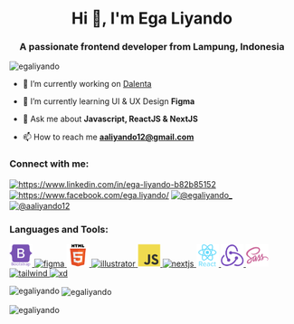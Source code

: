 <h1 align="center">Hi 👋, I'm Ega Liyando</h1>
<h3 align="center">A passionate frontend developer from Lampung, Indonesia</h3>

<p align="left"> <img src="https://komarev.com/ghpvc/?username=egaliyando&label=Profile%20views&color=0e75b6&style=flat" alt="egaliyando" /> </p>

- 🔭 I’m currently working on [Dalenta](https://dalenta.com/)

- 🌱 I’m currently learning UI & UX Design **Figma**

- 💬 Ask me about **Javascript, ReactJS & NextJS**

- 📫 How to reach me **aaliyando12@gmail.com**

<h3 align="left">Connect with me:</h3>
<p align="left">
<a href="https://linkedin.com/in/ega-liyando-b82b85152" target="blank"><img align="center" src="https://raw.githubusercontent.com/rahuldkjain/github-profile-readme-generator/master/src/images/icons/Social/linked-in-alt.svg" alt="https://www.linkedin.com/in/ega-liyando-b82b85152" height="30" width="40" /></a>
<a href="https://fb.com/ega.liyando/" target="blank"><img align="center" src="https://raw.githubusercontent.com/rahuldkjain/github-profile-readme-generator/master/src/images/icons/Social/facebook.svg" alt="https://www.facebook.com/ega.liyando/" height="30" width="40" /></a>
<a href="https://instagram.com/egaliyando_" target="blank"><img align="center" src="https://raw.githubusercontent.com/rahuldkjain/github-profile-readme-generator/master/src/images/icons/Social/instagram.svg" alt="@egaliyando_" height="30" width="40" /></a>
<a href="https://medium.com/@aaliyando12" target="blank"><img align="center" src="https://raw.githubusercontent.com/rahuldkjain/github-profile-readme-generator/master/src/images/icons/Social/medium.svg" alt="@aaliyando12" height="30" width="40" /></a>
</p>

<h3 align="left">Languages and Tools:</h3>
<p align="left"> <a href="https://getbootstrap.com" target="_blank" rel="noreferrer"> <img src="https://raw.githubusercontent.com/devicons/devicon/master/icons/bootstrap/bootstrap-plain-wordmark.svg" alt="bootstrap" width="40" height="40"/> </a> <a href="https://www.figma.com/" target="_blank" rel="noreferrer"> <img src="https://www.vectorlogo.zone/logos/figma/figma-icon.svg" alt="figma" width="40" height="40"/> </a> <a href="https://www.w3.org/html/" target="_blank" rel="noreferrer"> <img src="https://raw.githubusercontent.com/devicons/devicon/master/icons/html5/html5-original-wordmark.svg" alt="html5" width="40" height="40"/> </a> <a href="https://www.adobe.com/in/products/illustrator.html" target="_blank" rel="noreferrer"> <img src="https://www.vectorlogo.zone/logos/adobe_illustrator/adobe_illustrator-icon.svg" alt="illustrator" width="40" height="40"/> </a> <a href="https://developer.mozilla.org/en-US/docs/Web/JavaScript" target="_blank" rel="noreferrer"> <img src="https://raw.githubusercontent.com/devicons/devicon/master/icons/javascript/javascript-original.svg" alt="javascript" width="40" height="40"/> </a> <a href="https://nextjs.org/" target="_blank" rel="noreferrer"> <img src="https://cdn.worldvectorlogo.com/logos/nextjs-2.svg" alt="nextjs" width="40" height="40"/> </a> <a href="https://reactjs.org/" target="_blank" rel="noreferrer"> <img src="https://raw.githubusercontent.com/devicons/devicon/master/icons/react/react-original-wordmark.svg" alt="react" width="40" height="40"/> </a> <a href="https://redux.js.org" target="_blank" rel="noreferrer"> <img src="https://raw.githubusercontent.com/devicons/devicon/master/icons/redux/redux-original.svg" alt="redux" width="40" height="40"/> </a> <a href="https://sass-lang.com" target="_blank" rel="noreferrer"> <img src="https://raw.githubusercontent.com/devicons/devicon/master/icons/sass/sass-original.svg" alt="sass" width="40" height="40"/> </a> <a href="https://tailwindcss.com/" target="_blank" rel="noreferrer"> <img src="https://www.vectorlogo.zone/logos/tailwindcss/tailwindcss-icon.svg" alt="tailwind" width="40" height="40"/> </a> <a href="https://www.adobe.com/products/xd.html" target="_blank" rel="noreferrer"> <img src="https://cdn.worldvectorlogo.com/logos/adobe-xd.svg" alt="xd" width="40" height="40"/> </a> </p>

<p><img align="left" src="https://github-readme-stats.vercel.app/api/top-langs?username=egaliyando&show_icons=true&locale=en&layout=compact" alt="egaliyando" /></p>

<p>&nbsp;<img align="center" src="https://github-readme-stats.vercel.app/api?username=egaliyando&show_icons=true&locale=en" alt="egaliyando" /></p>

<p><img align="center" src="https://github-readme-streak-stats.herokuapp.com/?user=egaliyando&" alt="egaliyando" /></p>
